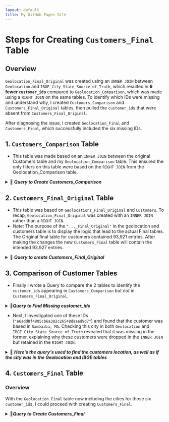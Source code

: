 ```yaml
---
layout: default
title: My GitHub Pages Site
---
```


# Steps for Creating `Customers_Final` Table
## Overview
`Geolocation_Final_Original` was created using an `INNER JOIN` between `Geolocation` and `IBGE_City_State_Source_of_Truth`, which resulted in **6 fewer `customer_id`s** compared to `Geolocation_Comparison`, which was made using a `RIGHT JOIN` on the same tables. To identify which IDs were missing and understand why, I created `Customers_Comparison` and `Customers_Final_Original` tables, then pulled the `customer_id`s that were absent from `Customers_Final_Original`.

After diagnosing the issue, I created `Geolocation_Final` and `Customers_Final`, which successfully included the six missing IDs.


## 1. `Customers_Comparison` Table
 - This table was made based on an `INNER JOIN` between the original Customers table and my `Geolocation_Comparison` table. This ensured the only filters on this table were based on the `RIGHT JOIN` from the Geolocation_Comparison table.

<details>
<summary>📂 <b><i>Query to Create Customers_Comparison</b></i></summary>

```sql
      CREATE OR REPLACE TABLE iconic-fountain-435918-q3.Target_Ecommerce_Sales_2016_2018.Customers_Comparison AS 
      SELECT
         customer.customer_id AS customer_id,
         truth.City AS City,
         truth.StateCode AS Statecode
      FROM 
         `iconic-fountain-435918-q3.Target_Ecommerce_Sales_2016_2018.Customers AS customer
      INNER JOIN 
         `iconic-fountain-435918-q3.Target_Ecommerce_Sales_2016_2018.Geolocation_Comparison` AS truth
      ON
         customer.customer_city = truth.City AND customer.customer_state = truth.StateCode
```
</details>

## 2. `Customers_Final_Original` Table 

 - This table was based on `Geolocations_Final_Original` and `Customers`. To recap, `Geolocation_Final_Original` was created with an `INNER JOIN` rather than a `RIGHT JOIN`.
 - *Note*: The purpose of the `"..._Final_Original"` in the geolocation and customers table is to display the logic that lead to the actual Final tables. The Original final table for customers contained 93,921 entries. After making the changes the new `Customers_Final` table will contain the intended 93,927 entries. 

<details>
<summary>📂 <b><i>Query to create Customers_Final_Original</b></i></summary>

```sql
CREATE OR REPLACE TABLE iconic-fountain-435918-q3.Target_Ecommerce_Sales_2016_2018.Customers_Final_Original AS 
SELECT
  customer.customer_id AS customer_id,
  truth.City AS City,
  truth.StateCode AS Statecode
FROM 
  iconic-fountain-435918-q3.Target_Ecommerce_Sales_2016_2018.Customers AS customer
INNER JOIN 
  `iconic-fountain-435918-q3.Target_Ecommerce_Sales_2016_2018.Geolocation_Final_Original` AS truth
ON
  customer.customer_city = truth.City AND customer.customer_state = truth.StateCode
```
</details>
    
 ## 3. Comparison of Customer Tables 
  - Finally I wrote a Query to compare the 2 tables to identify the `customer_id`s appearing in `Customers_Comparison` but *not* in `Customers_Final_Original`.
<details>
<summary> 📂<b><i>Query to Find Missing customer_ids</i></b> </summary>

```sql
-- Compares Customers_Comparison to the final table.
SELECT
  customer_id
FROM
  iconic-fountain-435918-q3.Target_Ecommerce_Sales_2016_2018.Customers_Comparison
EXCEPT DISTINCT
SELECT
  customer_id
FROM
  iconic-fountain-435918-q3.Target_Ecommerce_Sales_2016_2018.Customers_Final_Original
```
  
  - This query identified the 6 `customer_id`s missing due to the `INNER JOIN` between `Geolocation` and `IBGE_City_State_Source_of_Truth`.
---
</details>

 
 - Next, I investigated one of these IDs (`"e6add8f4805cb6a382c26548daaed9d7"`) and found that the customer was based in `Sambaiba, MA`. Checking this city in both `Geolocation` and `IBGE_City_State_Source_of_Truth` revealed that it was missing in the former, explaining why these customers were dropped in the `INNER JOIN` but retained in the `RIGHT JOIN`.

<details>
<summary>📂 <b><i>Here's the query's used to find the customers location, as well as if the city was in the Geolocation and IBGE tables</i></b></summary>

```sql
SELECT *
FROM
  iconic-fountain-435918-q3.Target_Ecommerce_Sales_2016_2018.Customers
WHERE
  customer_id = "e6add8f4805cb6a382c26548daaed9d7"

SELECT *
FROM
 iconic-fountain-435918-q3.Target_Ecommerce_Sales_2016_2018.IBGE_City_State_Source_of_Truth
WHERE
 city = "sambaiba";

SELECT *
FROM
 iconic-fountain-435918-q3.Target_Ecommerce_Sales_2016_2018.Geolocation
WHERE
 geolocation_city = "sambaiba"
```
 
 - IBGE returned a result while `Geolocation` did not, indicating that the original `Geolocation` table was missing certain cities, leading to the decision to use a `RIGHT JOIN` to include all entries from `IBGE_City_State_Source_of_Truth`.
</details>

## 4. `Customers_Final` Table

### Overview

With the `Geolocation_Final` table now including the cities for those six `customer_id`s, I could proceed with creating `Customers_Final`. 

<details>
<summary> 📂<b><i>Query to Create Customers_Final</i></b> </summary>

```sql

/*
  This query filters the Customers_Unaccented table to include only IDs with valid city-state combinations 
  based on entries in the Geolocations_Final table.
  By using the unaccented table, we ensure that both the customers and geolocations tables contain 
  city names without accents, facilitating accurate matches.
*/


CREATE OR REPLACE TABLE iconic-fountain-435918-q3.Target_Ecommerce_Sales_2016_2018.Customers_Final AS 
SELECT
  customer.customer_id AS customer_id,
  truth.City AS City,
  truth.state AS Statecode
FROM 
  iconic-fountain-435918-q3.Target_Ecommerce_Sales_2016_2018.Customers_Unaccented AS customer
INNER JOIN 
  `iconic-fountain-435918-q3.Target_Ecommerce_Sales_2016_2018.Geolocation_Final` AS truth
ON
  customer.customer_city_unaccented = truth.City AND customer.customer_state = truth.state
```
</details>
